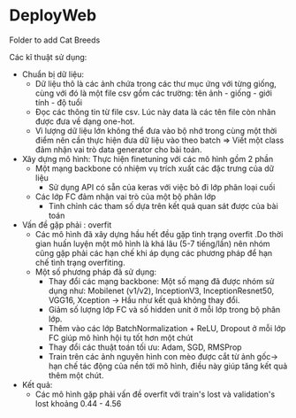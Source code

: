 # DeployWeb
Folder to add Cat Breeds

Các kĩ thuật sử dụng: 
* Chuẩn bị dữ liệu: 
    - Dữ liệu thô là các ảnh chứa trong các thư mục ứng với từng giống,
     cùng với đó là một file csv gồm các trường: tên ảnh - giống - giới tính - độ tuổi
     - Đọc các thông tin từ file csv. Lúc này data là các tên file còn nhãn 
     được đưa về dạng one-hot.
     - Vì lượng dữ liệu lớn không thể đưa vào bộ nhớ trong cùng một thời điểm nên cần
     thực hiện đưa dữ liệu vào theo batch => Viết một class đảm nhận vai trò data generator
     cho bài toán.
* Xây dựng mô hình: Thực hiện finetuning với các mô hình gồm 2 phần
    - Một mạng backbone có nhiệm vụ trích xuất các đặc trưng của dữ liệu
        - Sử dụng API có sẵn của keras với việc bỏ đi lớp phân loại cuối
    - Các lớp FC đảm nhận vai trò của một bộ phân lớp
        - Tinh chỉnh các tham số dựa trên kết quả quan sát được của bài toán
* Vấn đề gặp phải : overfit
    - Các mô hình đã xây dựng hầu hết đều gặp tình trạng overfit
    .Do thời gian huấn luyện một mô hình là khá lâu (5-7 tiếng/lần) nên nhóm cũng gặp phải
    các hạn chế khi áp dụng các phương pháp để hạn chế tình trạng overfiting.
    - Một số phương pháp đã sử dụng:
        - Thay đổi các mạng backbone: Một số mạng đã được nhóm sử dụng như: Mobilenet (v1/v2), InceptionV3,
        InceptionResnet50, VGG16, Xception -> Hầu như kết quả không thay đổi.
        - Giảm số lượng lớp FC và số hidden unit ở mỗi lớp trong bộ phân lớp.
        - Thêm vào các lớp BatchNormalization + ReLU, Dropout ở mỗi lớp FC giúp mô hình hội tụ tốt hơn một chút
        - Thay đổi các thuật toán tối ưu: Adam, SGD, RMSProp
        - Train trên các ảnh nguyên hình con mèo được cắt từ ảnh gốc-> hạn chế tác động của nền tới mô hình, 
        điều này giúp tăng kết quả thêm một chút.
* Kết quả:
    - Các mô hình gặp phải vấn đề overfit với train's lost và validation's lost khoảng 0.44 - 4.56